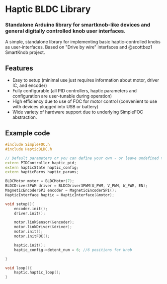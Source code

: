 # Haptic BLDC Library
### Standalone Arduino library for smartknob-like devices and general digitally controlled knob user interfaces.

A simple, standalone library for implementing basic haptic-controlled knobs as user-interfaces.
Based on "Drive by wire" interfaces and @scottbez1 SmartKnob project.

## Features 
* Easy to setup (minimal use just requires information about motor, driver IC, and encoder)
* Fully configurable (all PID controllers, haptic parameters and configuration are user-tunable during operation)
* High efficiency due to use of FOC for motor control (convenient to use with devices plugged into USB or battery)
* Wide variety of hardware support due to underlying SimpleFOC abstraction.

## Example code
```cpp
#include SimpleFOC.h
#include HapticBLDC.h

// Default parameters or you can define your own - or leave undefined to use default
extern PIDController haptic_pid;
extern hapticState haptic_config;
extern hapticParms haptic_params;

BLDCMotor motor = BLDCMotor(7);
BLDCDriver3PWM driver = BLDCDriver3PWM(U_PWM, V_PWM, W_PWM, EN);
MagneticEncoderSPI encoder = MagneticEncoderSPI();
HapticInterface haptic = HapticInterface(&motor);

void setup(){
    encoder.init();
    driver.init();

    motor.linkSensor(&encoder);
    motor.linkDriver(&driver);
    motor.init();
    motor.initFOC();

    haptic.init();
    haptic_config->detent_num = 6; //6 positions for knob

}

void loop(){
    haptic.haptic_loop();
}
```